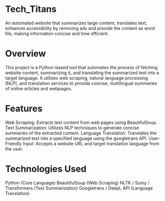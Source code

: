# Tech_Titans
An automated website that summarizes large content, translates text, enhances accessibility by removing ads and provide the content as word file, making information concise and time efficient.

# Overview
This project is a Python-based tool that automates the process of fetching website content, summarizing it, and translating the summarized text into a target language. It utilizes web scraping, natural language processing (NLP), and translation services to provide concise, multilingual summaries of online articles and webpages.

# Features
Web Scraping: Extracts text content from web pages using BeautifulSoup.
Text Summarization: Utilizes NLP techniques to generate concise summaries of the extracted content.
Language Translation: Translates the summarized text into a specified language using the googletrans API.
User-Friendly Input: Accepts a website URL and target translation language from the user.

# Technologies Used
Python (Core Language)
BeautifulSoup (Web Scraping)
NLTK / Sumy / Transformers (Text Summarization)
Googletrans / DeepL API (Language Translation)

